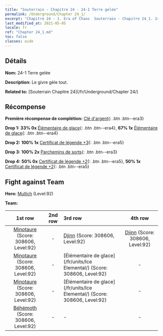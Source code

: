 ```yaml
---
title: "Souterrain - Chapitre 24 - 24-1 Terre gelée"
permalink: /Underground/Chapter 24_1/
excerpt: "Chapitre 24 - 1. Era of Chaos  Souterrain - Chapitre 24_1. 24-1 Terre gelée"
last_modified_at: 2021-05-05
locale: fr
ref: "Chapter 24_1.md"
toc: false
classes: wide
---
```


## Détails

 **Nom:** 24-1 Terre gelée

 **Description:** Le givre gèle tout.

 **Related to:** [Souterrain Chapitre 24](/fr/Underground/Chapter 24/)

## Récompense

 **Première récompense de complétion:** [Clé d'argent](/ItemsFR/con_693/){: .btn .btn--era3}

 **Drop 1:** **33% 0x** [Élémentaire de glace](/ItemsFR/unt_264/){: .btn .btn--era4}, **67% 1x** [Élémentaire de glace](/ItemsFR/unt_264/){: .btn .btn--era4}

 **Drop 2:** **100% 1x** [Certificat de légende +3](/ItemsFR/mat_88/){: .btn .btn--era5}

 **Drop 3:** **100% 2x** [Parchemins de sorts](/ItemsFR/con_694/){: .btn .btn--era3}

 **Drop 4:** **50% 0x** [Certificat de légende +2](/ItemsFR/mat_81/){: .btn .btn--era5}, **50% 1x** [Certificat de légende +2](/ItemsFR/mat_81/){: .btn .btn--era5}


## Fight against Team
 **Hero:** [Mullich](/fr/heroes/Mullich/) (Level:92)

 **Team:**


  | 1st row | 2nd row | 3rd row | 4th row |
  |:----:|:----:|:----|:----:|
  | [Minotaure](/fr/units/Minotaur/) (Score: 308606, Level:92)  | - | [Djinn](/fr/units/Genie/) (Score: 308606, Level:92)  | [Djinn](/fr/units/Genie/) (Score: 308606, Level:92)  |
  | [Minotaure](/fr/units/Minotaur/) (Score: 308606, Level:92)  | - | [Élémentaire de glace](/fr/units/Ice Elemental/) (Score: 308606, Level:92)  | - |
  | [Minotaure](/fr/units/Minotaur/) (Score: 308606, Level:92)  | - | [Élémentaire de glace](/fr/units/Ice Elemental/) (Score: 308606, Level:92)  | - |
  | [Béhémoth](/fr/units/Behemoth/) (Score: 308606, Level:92)  | - | - | - |


